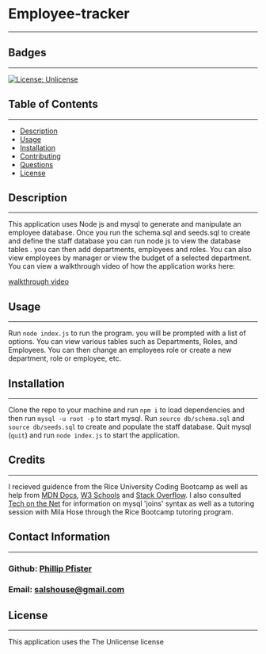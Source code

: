 # Employee-tracker
  -------------------
  ## Badges
  -------------------
  [![License: Unlicense](https://img.shields.io/badge/license-Unlicense-blue.svg)](http://unlicense.org/)  
  ## Table of Contents  
  ----------------------
  - [Description](#description) 
  - [Usage](#usage)  
  - [Installation](#installation)   
  - [Contributing](#contributing)  
  - [Questions](#questions)
  - [License](#license)
    

  ## Description  
  -------------------
  This application uses Node js and mysql to generate and manipulate an employee database. Once you run the schema.sql and seeds.sql to create and define the staff database you can run node js to view the database tables . you can then add departments, employees and roles.   You can also view employees by manager or view the budget of a selected department. You can view a walkthrough video of how the application works here: 
  
  [walkthrough video](https://drive.google.com/file/d/1KkErklLNhJ6U05f7fw71F2YpR0r8rSIe/view?usp=share_link)

  ## Usage  
  ------------
  Run `node index.js` to run the program. you will be prompted with a list of options. You can view various tables such as Departments, Roles, and Employees. You can then change an employees role or create a new department, role or employee, etc. 
 
  ## Installation  
  -------------------
  Clone the repo to your machine and run `npm i` to load dependencies and then run `mysql -u root -p` to start mysql. Run `source db/schema.sql` and `source db/seeds.sql` to create and populate the staff database. Quit mysql (`quit`) and run `node index.js` to start the application.

  ## Credits 
  ------------------
  I recieved guidence from the Rice University Coding Bootcamp as well as help from [MDN Docs](https://developer.mozilla.org/en-US/), [W3 Schools](https://www.w3schools.com/) and [Stack Overflow](https://stackoverflow.com/). I also consulted [Tech on the Net](https://www.techonthenet.com/mysql/joins.php) for information on mysql 'joins' syntax as well as a tutoring session with Mila Hose through the Rice Bootcamp tutoring program.

  ## Contact Information
  -------------------------
  ### Github: [Phillip Pfister](https://github.com/phil-pfister)
  ### Email: salshouse@gmail.com

  
  ## License 
-------------- 
This application uses the The Unlicense license
  



